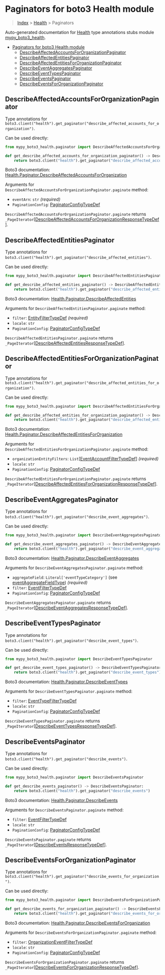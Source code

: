 # Paginators for boto3 Health module

> [Index](..) > [Health](.) > Paginators

Auto-generated documentation for
[Health](https://boto3.amazonaws.com/v1/documentation/api/latest/reference/services/health.html#Health)
type annotations stubs module
[mypy_boto3_health](https://pypi.org/project/mypy-boto3-health/).

- [Paginators for boto3 Health module](#paginators-for-boto3-health-module)
  - [DescribeAffectedAccountsForOrganizationPaginator](#describeaffectedaccountsfororganizationpaginator)
  - [DescribeAffectedEntitiesPaginator](#describeaffectedentitiespaginator)
  - [DescribeAffectedEntitiesForOrganizationPaginator](#describeaffectedentitiesfororganizationpaginator)
  - [DescribeEventAggregatesPaginator](#describeeventaggregatespaginator)
  - [DescribeEventTypesPaginator](#describeeventtypespaginator)
  - [DescribeEventsPaginator](#describeeventspaginator)
  - [DescribeEventsForOrganizationPaginator](#describeeventsfororganizationpaginator)

## DescribeAffectedAccountsForOrganizationPaginator

Type annotations for
`boto3.client("health").get_paginator("describe_affected_accounts_for_organization")`.

Can be used directly:

```python
from mypy_boto3_health.paginator import DescribeAffectedAccountsForOrganizationPaginator

def get_describe_affected_accounts_for_organization_paginator() -> DescribeAffectedAccountsForOrganizationPaginator:
    return boto3.client("health").get_paginator("describe_affected_accounts_for_organization")
```

Boto3 documentation:
[Health.Paginator.DescribeAffectedAccountsForOrganization](https://boto3.amazonaws.com/v1/documentation/api/latest/reference/services/health.html#Health.Paginator.DescribeAffectedAccountsForOrganization)

Arguments for `DescribeAffectedAccountsForOrganizationPaginator.paginate`
method:

- `eventArn`: `str` *(required)*
- `PaginationConfig`:
  [PaginatorConfigTypeDef](./type_defs.md#paginatorconfigtypedef)

`DescribeAffectedAccountsForOrganizationPaginator.paginate` returns
`_PageIterator`\[[DescribeAffectedAccountsForOrganizationResponseTypeDef](./type_defs.md#describeaffectedaccountsfororganizationresponsetypedef)\].

## DescribeAffectedEntitiesPaginator

Type annotations for
`boto3.client("health").get_paginator("describe_affected_entities")`.

Can be used directly:

```python
from mypy_boto3_health.paginator import DescribeAffectedEntitiesPaginator

def get_describe_affected_entities_paginator() -> DescribeAffectedEntitiesPaginator:
    return boto3.client("health").get_paginator("describe_affected_entities")
```

Boto3 documentation:
[Health.Paginator.DescribeAffectedEntities](https://boto3.amazonaws.com/v1/documentation/api/latest/reference/services/health.html#Health.Paginator.DescribeAffectedEntities)

Arguments for `DescribeAffectedEntitiesPaginator.paginate` method:

- `filter`: [EntityFilterTypeDef](./type_defs.md#entityfiltertypedef)
  *(required)*
- `locale`: `str`
- `PaginationConfig`:
  [PaginatorConfigTypeDef](./type_defs.md#paginatorconfigtypedef)

`DescribeAffectedEntitiesPaginator.paginate` returns
`_PageIterator`\[[DescribeAffectedEntitiesResponseTypeDef](./type_defs.md#describeaffectedentitiesresponsetypedef)\].

## DescribeAffectedEntitiesForOrganizationPaginator

Type annotations for
`boto3.client("health").get_paginator("describe_affected_entities_for_organization")`.

Can be used directly:

```python
from mypy_boto3_health.paginator import DescribeAffectedEntitiesForOrganizationPaginator

def get_describe_affected_entities_for_organization_paginator() -> DescribeAffectedEntitiesForOrganizationPaginator:
    return boto3.client("health").get_paginator("describe_affected_entities_for_organization")
```

Boto3 documentation:
[Health.Paginator.DescribeAffectedEntitiesForOrganization](https://boto3.amazonaws.com/v1/documentation/api/latest/reference/services/health.html#Health.Paginator.DescribeAffectedEntitiesForOrganization)

Arguments for `DescribeAffectedEntitiesForOrganizationPaginator.paginate`
method:

- `organizationEntityFilters`:
  `List`\[[EventAccountFilterTypeDef](./type_defs.md#eventaccountfiltertypedef)\]
  *(required)*
- `locale`: `str`
- `PaginationConfig`:
  [PaginatorConfigTypeDef](./type_defs.md#paginatorconfigtypedef)

`DescribeAffectedEntitiesForOrganizationPaginator.paginate` returns
`_PageIterator`\[[DescribeAffectedEntitiesForOrganizationResponseTypeDef](./type_defs.md#describeaffectedentitiesfororganizationresponsetypedef)\].

## DescribeEventAggregatesPaginator

Type annotations for
`boto3.client("health").get_paginator("describe_event_aggregates")`.

Can be used directly:

```python
from mypy_boto3_health.paginator import DescribeEventAggregatesPaginator

def get_describe_event_aggregates_paginator() -> DescribeEventAggregatesPaginator:
    return boto3.client("health").get_paginator("describe_event_aggregates")
```

Boto3 documentation:
[Health.Paginator.DescribeEventAggregates](https://boto3.amazonaws.com/v1/documentation/api/latest/reference/services/health.html#Health.Paginator.DescribeEventAggregates)

Arguments for `DescribeEventAggregatesPaginator.paginate` method:

- `aggregateField`: `Literal['eventTypeCategory']` (see
  [eventAggregateFieldType](./literals.md#eventaggregatefieldtype))
  *(required)*
- `filter`: [EventFilterTypeDef](./type_defs.md#eventfiltertypedef)
- `PaginationConfig`:
  [PaginatorConfigTypeDef](./type_defs.md#paginatorconfigtypedef)

`DescribeEventAggregatesPaginator.paginate` returns
`_PageIterator`\[[DescribeEventAggregatesResponseTypeDef](./type_defs.md#describeeventaggregatesresponsetypedef)\].

## DescribeEventTypesPaginator

Type annotations for
`boto3.client("health").get_paginator("describe_event_types")`.

Can be used directly:

```python
from mypy_boto3_health.paginator import DescribeEventTypesPaginator

def get_describe_event_types_paginator() -> DescribeEventTypesPaginator:
    return boto3.client("health").get_paginator("describe_event_types")
```

Boto3 documentation:
[Health.Paginator.DescribeEventTypes](https://boto3.amazonaws.com/v1/documentation/api/latest/reference/services/health.html#Health.Paginator.DescribeEventTypes)

Arguments for `DescribeEventTypesPaginator.paginate` method:

- `filter`: [EventTypeFilterTypeDef](./type_defs.md#eventtypefiltertypedef)
- `locale`: `str`
- `PaginationConfig`:
  [PaginatorConfigTypeDef](./type_defs.md#paginatorconfigtypedef)

`DescribeEventTypesPaginator.paginate` returns
`_PageIterator`\[[DescribeEventTypesResponseTypeDef](./type_defs.md#describeeventtypesresponsetypedef)\].

## DescribeEventsPaginator

Type annotations for `boto3.client("health").get_paginator("describe_events")`.

Can be used directly:

```python
from mypy_boto3_health.paginator import DescribeEventsPaginator

def get_describe_events_paginator() -> DescribeEventsPaginator:
    return boto3.client("health").get_paginator("describe_events")
```

Boto3 documentation:
[Health.Paginator.DescribeEvents](https://boto3.amazonaws.com/v1/documentation/api/latest/reference/services/health.html#Health.Paginator.DescribeEvents)

Arguments for `DescribeEventsPaginator.paginate` method:

- `filter`: [EventFilterTypeDef](./type_defs.md#eventfiltertypedef)
- `locale`: `str`
- `PaginationConfig`:
  [PaginatorConfigTypeDef](./type_defs.md#paginatorconfigtypedef)

`DescribeEventsPaginator.paginate` returns
`_PageIterator`\[[DescribeEventsResponseTypeDef](./type_defs.md#describeeventsresponsetypedef)\].

## DescribeEventsForOrganizationPaginator

Type annotations for
`boto3.client("health").get_paginator("describe_events_for_organization")`.

Can be used directly:

```python
from mypy_boto3_health.paginator import DescribeEventsForOrganizationPaginator

def get_describe_events_for_organization_paginator() -> DescribeEventsForOrganizationPaginator:
    return boto3.client("health").get_paginator("describe_events_for_organization")
```

Boto3 documentation:
[Health.Paginator.DescribeEventsForOrganization](https://boto3.amazonaws.com/v1/documentation/api/latest/reference/services/health.html#Health.Paginator.DescribeEventsForOrganization)

Arguments for `DescribeEventsForOrganizationPaginator.paginate` method:

- `filter`:
  [OrganizationEventFilterTypeDef](./type_defs.md#organizationeventfiltertypedef)
- `locale`: `str`
- `PaginationConfig`:
  [PaginatorConfigTypeDef](./type_defs.md#paginatorconfigtypedef)

`DescribeEventsForOrganizationPaginator.paginate` returns
`_PageIterator`\[[DescribeEventsForOrganizationResponseTypeDef](./type_defs.md#describeeventsfororganizationresponsetypedef)\].
